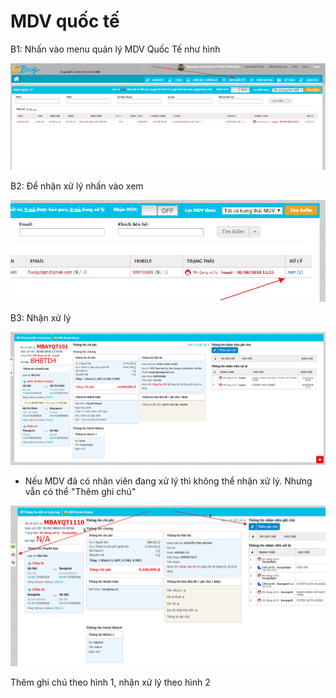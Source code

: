 # MDV quốc tế

B1: Nhấn vào menu quản lý MDV Quốc Tế như hình

![Qu&#x1EA3;n l&#xFD; MDV Qu&#x1ED1;c T&#x1EBF;](../.gitbook/assets/image%20%2820%29.png)

B2: Để nhận xử lý nhấn vào xem

![Nh&#x1EA5;n &quot;Xem&quot; &#x111;&#x1EC3; xem th&#xF4;ng tin MDV / nh&#x1EAD;n x&#x1EED; l&#xFD;](../.gitbook/assets/image%20%2841%29.png)

B3: Nhận xử lý

![Th&#xF4;ng tin x&#x1EED; l&#xFD; MDV](../.gitbook/assets/image%20%2860%29.png)

* Nếu MDV đã có nhân viên đang xử lý thì không thể nhận xử lý. Nhưng vẫn có thể "Thêm ghi chú"

![H&#x1B0;&#x1EDB;ng d&#x1EAB;n nh&#x1EAD;n x&#x1EED; l&#xFD; v&#xE0; th&#xEA;m ghi ch&#xFA;](../.gitbook/assets/image%20%2872%29.png)

 Thêm ghi chú theo hình 1, nhận xử lý theo hình 2

  




